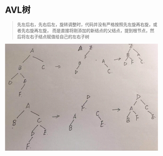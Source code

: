 # AVL树
> 先左后右，先右后左，旋转调整时，代码并没有严格按照先左旋再右旋，或者先右旋再左旋，
而是直接将刚添加的新结点的父结点，提到根节点，然后将左右子结点赋值给自己的左右子树  

![AVL树双旋](AVL树双旋.png "")